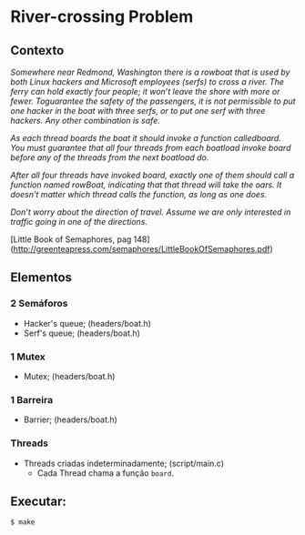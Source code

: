 # River-crossing Problem

## Contexto
_Somewhere near Redmond, Washington there is a rowboat that is used by both Linux hackers and Microsoft employees (serfs) to cross a river. The ferry can hold exactly four people; it won’t leave the shore with more or fewer. Toguarantee the safety of the passengers, it is not permissible to put one hacker in the boat with three serfs, or to put one serf with three hackers. Any other
combination is safe._

_As each thread boards the boat it should invoke a function calledboard. You must guarantee that all four threads from each boatload invoke board before any of the threads from the next boatload do._

_After all four threads have invoked board, exactly one of them should call a function named rowBoat, indicating that that thread will take the oars. It doesn’t matter which thread calls the function, as long as one does._

_Don’t worry about the direction of travel. Assume we are only interested in traffic going in one of the directions._


[Little Book of Semaphores, pag 148] (http://greenteapress.com/semaphores/LittleBookOfSemaphores.pdf)

## Elementos
### 2 Semáforos
* Hacker's queue; (headers/boat.h)
* Serf's queue; (headers/boat.h)

### 1 Mutex
* Mutex; (headers/boat.h)

### 1 Barreira
* Barrier; (headers/boat.h)

### Threads
* Threads criadas indeterminadamente; (script/main.c)
  * Cada Thread chama a função `board`.

## Executar:
```
$ make
```
